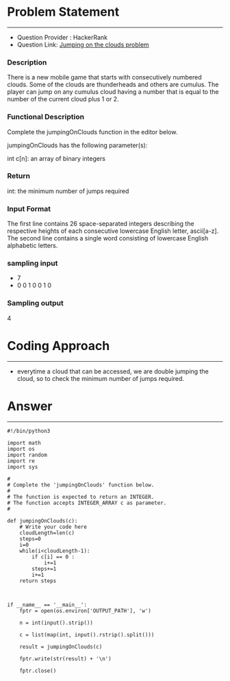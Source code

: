 # Problem Statement
---
- Question Provider : HackerRank
- Question Link: [Jumping on the clouds problem](https://www.hackerrank.com/challenges/jumping-on-the-clouds/problem)

### Description

There is a new mobile game that starts with consecutively numbered clouds. Some of the clouds are thunderheads and others are cumulus. 
The player can jump on any cumulus cloud having a number that is equal to the number of the current cloud plus 1 or 2.

### Functional Description

Complete the jumpingOnClouds function in the editor below.

jumpingOnClouds has the following parameter(s):

int c[n]: an array of binary integers

### Return 
int: the minimum number of jumps required

### Input Format

The first line contains 26 space-separated integers describing the respective heights of each consecutive lowercase English letter, ascii[a-z].
The second line contains a single word consisting of lowercase English alphabetic letters.

### sampling input
- 7
- 0 0 1 0 0 1 0

### Sampling output

4

# Coding Approach
---
-  everytime a cloud that can be accessed, we are double jumping the cloud, so to check the minimum number of jumps required.

# Answer
---
```
#!/bin/python3

import math
import os
import random
import re
import sys

#
# Complete the 'jumpingOnClouds' function below.
#
# The function is expected to return an INTEGER.
# The function accepts INTEGER_ARRAY c as parameter.
#

def jumpingOnClouds(c):
    # Write your code here
    cloudLength=len(c)
    steps=0
    i=0
    while(i<cloudLength-1):
        if c[i] == 0 :
            i+=1
        steps+=1
        i+=1
    return steps
            
            

if __name__ == '__main__':
    fptr = open(os.environ['OUTPUT_PATH'], 'w')

    n = int(input().strip())

    c = list(map(int, input().rstrip().split()))

    result = jumpingOnClouds(c)

    fptr.write(str(result) + '\n')

    fptr.close()

```
